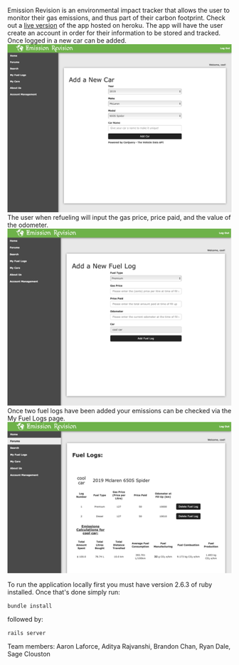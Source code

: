 Emission Revision is an environmental impact tracker that allows the user to monitor their gas emissions, and thus part of their carbon footprint. Check out a [live version](https://emissionrevision.herokuapp.com) of the app hosted on heroku. The app will have the user create an account in order for their information to be stored and tracked. Once logged in a new car can be added. ![Alt text](/screenshots/screen1.jpg?raw=true "add a new car")
The user when refueling will input the gas price, price paid, and the value of the odometer.
![Alt text](/screenshots/screen2.jpg?raw=true "add a new fuel log")
Once two fuel logs have been added your emissions can be checked via the My Fuel Logs page.
![Alt text](/screenshots/screen3.jpg?raw=true "my fuel logs")

To run the application locally first you must have version 2.6.3 of ruby installed. Once that's done simply run: 
```
bundle install
```
followed by:
```
rails server
```
	
Team members:
Aaron Laforce,
Aditya Rajvanshi,
Brandon Chan,
Ryan Dale,
Sage Clouston

